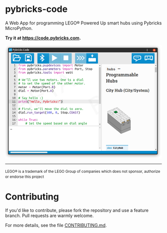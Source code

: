 pybricks-code
=============

A Web App for programming LEGO® Powered Up smart hubs using Pybricks MicroPython.

**Try it at <https://code.pybricks.com>.**

![screenshot](.README/screenshot.png)

---

<small>LEGO® is a trademark of the LEGO Group of companies which does not sponsor, authorize or endorse this project</small>

# Contributing

If you'd like to contribute, please fork the repository and use a feature branch. Pull requests are warmly welcome.

For more details, see the file [CONTRIBUTING.md](./CONTRIBUTING.md).
